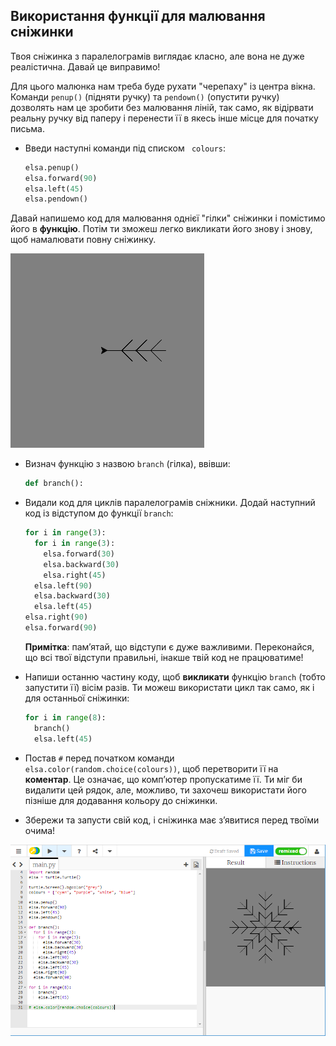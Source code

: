 ## Використання функції для малювання сніжинки

Твоя сніжинка з паралелограмів виглядає класно, але вона не дуже реалістична. Давай це виправимо!

Для цього малюнка нам треба буде рухати "черепаху" із центра вікна. Команди `penup()` (підняти ручку) та `pendown()` (опустити ручку) дозволять нам це зробити без малювання ліній, так само, як відірвати реальну ручку від паперу і перенести її в якесь інше місце для початку письма.

- Введи наступні команди під списком ` colours`:
    
    ```python
    elsa.penup()
    elsa.forward(90)
    elsa.left(45)
    elsa.pendown()
    ```

Давай напишемо код для малювання однієї "гілки" сніжинки і помістимо його в **функцію**. Потім ти зможеш легко викликати його знову і знову, щоб намалювати повну сніжинку.

![гілка](images/branch.PNG)

- Визнач функцію з назвою `branch` (гілка), ввівши:
    
    ```python
    def branch():
    ```

- Видали код для циклів паралелограмів сніжники. Додай наступний код із відступом до функції `branch`:
    
    ```python
    for i in range(3):
      for i in range(3):
        elsa.forward(30)
        elsa.backward(30)
        elsa.right(45)
      elsa.left(90)
      elsa.backward(30)
      elsa.left(45)
    elsa.right(90)
    elsa.forward(90)
    ```
    
    **Примітка**: пам’ятай, що відступи є дуже важливими. Переконайся, що всі твої відступи правильні, інакше твій код не працюватиме!

- Напиши останню частину коду, щоб **викликати** функцію `branch` (тобто запустити її) вісім разів. Ти можеш використати цикл так само, як і для останньої сніжинки:
    
    ```python
    for i in range(8):
      branch()
      elsa.left(45)
    ```

- Постав `#` перед початком команди `elsa.color(random.choice(colours))`, щоб перетворити її на **коментар**. Це означає, що комп’ютер пропускатиме її. Ти міг би видалити цей рядок, але, можливо, ти захочеш використати його пізніше для додавання кольору до сніжинки.

- Збережи та запусти свій код, і сніжинка має з’явитися перед твоїми очима!

![](images/snowflake2.png)